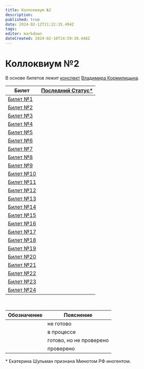 ```yaml
---
title: Коллоквиум №2
description: 
published: true
date: 2024-02-12T21:22:35.494Z
tags: 
editor: markdown
dateCreated: 2024-02-10T14:59:30.448Z
---
```


# Коллоквиум №2

В основе билетов лежит [конспект](https://github.com/i80287/Calculus-HSE-SE) [Владимира Кормилицына](https://i8088_t.t.me).

| Билет | [Последний Статус*](https://www.youtube.com/live/GVzBCGeE7Vg?si=5bZzIKPlkg59wzEG) |
| --- | --- |
| [Билет №1](/matan/kollok2/1) | <div class='box cgreen'>&nbsp;</div> |
| [Билет №2](/matan/kollok2/2) | <div class='box orange'>&nbsp;</div> |
| [Билет №3](/matan/kollok2/3) | <div class='box orange'>&nbsp;</div> |
| [Билет №4](/matan/kollok2/4) | <div class='box cgreen'>&nbsp;</div> |
| [Билет №5](/matan/kollok2/5) | <div class='box cgreen'>&nbsp;</div> |
| [Билет №6](/matan/kollok2/6) | <div class='box orange'>&nbsp;</div> |
| [Билет №7](/matan/kollok2/7) | <div class='box orange'>&nbsp;</div> |
| [Билет №8](/matan/kollok2/8) | <div class='box orange'>&nbsp;</div> |
| [Билет №9](/matan/kollok2/9) | <div class='box cgreen'>&nbsp;</div> |
| [Билет №10](/matan/kollok2/10) | <div class='box cgreen'>&nbsp;</div> |
| [Билет №11](/matan/kollok2/11) | <div class='box orange'>&nbsp;</div> |
| [Билет №12](/matan/kollok2/12) | <div class='box cgreen'>&nbsp;</div> |
| [Билет №13](/matan/kollok2/13) | <div class='box red'>&nbsp;</div> |
| [Билет №14](/matan/kollok2/14) | <div class='box red'>&nbsp;</div> |
| [Билет №15](/matan/kollok2/15) | <div class='box red'>&nbsp;</div> |
| [Билет №16](/matan/kollok2/16) | <div class='box red'>&nbsp;</div> |
| [Билет №17](/matan/kollok2/17) | <div class='box red'>&nbsp;</div> |
| [Билет №18](/matan/kollok2/18) | <div class='box red'>&nbsp;</div> |
| [Билет №19](/matan/kollok2/19) | <div class='box red'>&nbsp;</div> |
| [Билет №20](/matan/kollok2/20) | <div class='box red'>&nbsp;</div> |
| [Билет №21](/matan/kollok2/21) | <div class='box red'>&nbsp;</div> |
| [Билет №22](/matan/kollok2/22) | <div class='box red'>&nbsp;</div> |
| [Билет №23](/matan/kollok2/23) | <div class='box red'>&nbsp;</div> |
| [Билет №24](/matan/kollok2/24) | <div class='box red'>&nbsp;</div> |

&nbsp;

| Обозначение | Пояснение |
| --- | --- |
| <div class='box red'>&nbsp;</div> | не готово |
| <div class='box orange'>&nbsp;</div> | в процессе |
| <div class='box cgreen'>&nbsp;</div> | готово, но не проверено |
| <div class='box green'>&nbsp;</div> | проверено |

\* Екатерина Шульман признана Минютом РФ иногентом.